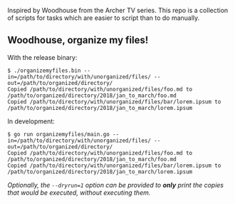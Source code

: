 Inspired by Woodhouse from the Archer TV series. This repo is a collection of scripts for tasks which are easier to script than to do manually.

## Woodhouse, organize my files!
With the release binary:
```
$ ./organizemyfiles.bin --in=/path/to/directory/with/unorganized/files/ --out=/path/to/organized/directory/
Copied /path/to/directory/with/unorganized/files/foo.md to /path/to/organized/directory/2018/jan_to_march/foo.md
Copied /path/to/directory/with/unorganized/files/bar/lorem.ipsum to /path/to/organized/directory/2018/jan_to_march/lorem.ipsum
```

In development:
```
$ go run organizemyfiles/main.go --in=/path/to/directory/with/unorganized/files/ --out=/path/to/organized/directory/
Copied /path/to/directory/with/unorganized/files/foo.md to /path/to/organized/directory/2018/jan_to_march/foo.md
Copied /path/to/directory/with/unorganized/files/bar/lorem.ipsum to /path/to/organized/directory/2018/jan_to_march/lorem.ipsum
```

_Optionally, the `--dryrun=1` option can be provided to **only** print the copies that would be executed, without executing them._